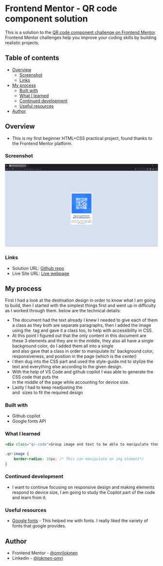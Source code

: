# Frontend Mentor - QR code component solution

This is a solution to the [QR code component challenge on Frontend Mentor](https://www.frontendmentor.io/challenges/qr-code-component-iux_sIO_H). Frontend Mentor challenges help you improve your coding skills by building realistic projects. 

## Table of contents

- [Overview](#overview)
  - [Screenshot](#screenshot)
  - [Links](#links)
- [My process](#my-process)
  - [Built with](#built-with)
  - [What I learned](#what-i-learned)
  - [Continued development](#continued-development)
  - [Useful resources](#useful-resources)
- [Author](#author)

## Overview

- This is my first beginner HTML+CSS practical project, found thanks to the Frontend Mentor platform.

### Screenshot

![](./images/Screenshot.png)

### Links

- Solution URL: [Github repo](https://github.com/omrilokmen/qr_code_challenge)
- Live Site URL: [Live webpage](https://omrilokmen.github.io/qr_code_challenge/)

## My process
First I had a look at the destination design in order to know what I am going to build, then I started with the simplest things first and went up in difficulty as I worked through them.
below are the technical details:
- The document had the text already I knew I needed to give each of them a class as they both are separate paragraphs, then I added the image using the <img> tag and gave it a class too, to help with accessibility in CSS.
- At this point I figured out that the only content in this document are these 3 elements and they are in the middle, they also all have a single background color, do I added them all into a single <div> and also gave that a class in order to manipulate its' background color, responsiveness, and position in the page (which is the center)
- I then dug into the CSS part and used the style-guide.md to stylize the text and everything else according to the given design.
- With the help of VS Code and github copilot I was able to generate the CSS code that puts the <div> in the middle of the page while accounting for device size.
- Lastly I had to keep readjusting the <div> and <img> sizes to fit the required design

### Built with

- Github copilot
- Google fonts API

### What I learned

```html
<div class="qr-code">Group image and text to be able to manipulate them as a block</div>
```
```css
.qr-image {
    border-radius: 10px; /* This can manipulate an img element*/
}
```

### Continued development

- I want to continue focusing on responsive design and making elements respond to device size, I am going to study the Copilot part of the code and learn from it.

### Useful resources

- [Google fonts](https://fonts.google.com/) - This helped me with fonts. I really liked the variety of fonts that google provides.

## Author

- Frontend Mentor - [@omrilokmen](https://www.frontendmentor.io/profile/omrilokmen)
- Linkedin - [@lokmen-omri](https://www.linkedin.com/in/lokmen-omri/)